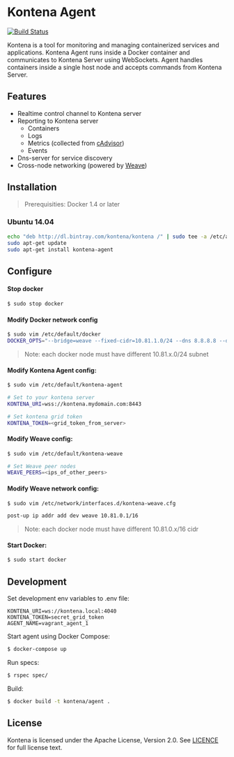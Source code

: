 # Kontena Agent

[![Build Status](https://travis-ci.org/kontena/kontena-agent.svg?branch=master)](https://travis-ci.org/kontena/kontena-agent)

Kontena is a tool for monitoring and managing containerized services and applications. Kontena Agent runs inside a Docker container and communicates to Kontena Server using WebSockets. Agent handles containers inside a single host node and accepts commands from Kontena Server.

## Features

* Realtime control channel to Kontena server
* Reporting to Kontena server
  * Containers
  * Logs
  * Metrics (collected from [cAdvisor](https://github.com/google/cadvisor))
  * Events
* Dns-server for service discovery
* Cross-node networking (powered by [Weave](https://github.com/zettio/weave))

## Installation

> Prerequisities: Docker 1.4 or later

### Ubuntu 14.04

```sh
echo "deb http://dl.bintray.com/kontena/kontena /" | sudo tee -a /etc/apt/sources.list
sudo apt-get update
sudo apt-get install kontena-agent
```

## Configure

#### Stop docker
```sh
$ sudo stop docker
```

#### Modify Docker network config
```sh
$ sudo vim /etc/default/docker
DOCKER_OPTS="--bridge=weave --fixed-cidr=10.81.1.0/24 --dns 8.8.8.8 --dns 8.8.4.4"
```
> Note: each docker node must have different 10.81.x.0/24 subnet

#### Modify Kontena Agent config:
```sh
$ sudo vim /etc/default/kontena-agent

# Set to your kontena server
KONTENA_URI=wss://kontena.mydomain.com:8443

# Set kontena grid token
KONTENA_TOKEN=<grid_token_from_server>

```

#### Modify Weave config:
```sh
$ sudo vim /etc/default/kontena-weave

# Set Weave peer nodes
WEAVE_PEERS=<ips_of_other_peers>
```

#### Modify Weave network config:
```sh
$ sudo vim /etc/network/interfaces.d/kontena-weave.cfg

post-up ip addr add dev weave 10.81.0.1/16
```
> Note: each docker node must have different 10.81.0.x/16 cidr

#### Start Docker:
```sh
$ sudo start docker
```

## Development

Set development env variables to .env file:

```
KONTENA_URI=ws://kontena.local:4040
KONTENA_TOKEN=secret_grid_token
AGENT_NAME=vagrant_agent_1
```

Start agent using Docker Compose:

```sh
$ docker-compose up
```

Run specs:

```sh
$ rspec spec/
```

Build:

```sh
$ docker build -t kontena/agent .
```

## License

Kontena is licensed under the Apache License, Version 2.0. See [LICENCE](LICENSE) for full license text.
